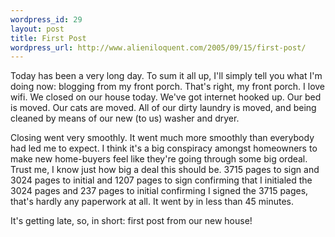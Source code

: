 ```yaml
--- 
wordpress_id: 29
layout: post
title: First Post
wordpress_url: http://www.alieniloquent.com/2005/09/15/first-post/
---
```

Today has been a very long day.  To sum it all up, I'll simply tell you what I'm doing now: blogging from my front porch.  That's right, my front porch.  I love wifi.  We closed on our house today.  We've got internet hooked up.  Our bed is moved.  Our cats are moved.  All of our dirty laundry is moved, and being cleaned by means of our new (to us) washer and dryer.

Closing went very smoothly.  It went much more smoothly than everybody had led me to expect.  I think it's a big conspiracy amongst homeowners to make new home-buyers feel like they're going through some big ordeal.  Trust me, I know just how big a deal this should be.  3715 pages to sign and 3024 pages to initial and 1207 pages to sign confirming that I initialed the 3024 pages and 237 pages to initial confirming I signed the 3715 pages, that's hardly any paperwork at all.  It went by in less than 45 minutes.

It's getting late, so, in short: first post from our new house!
